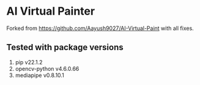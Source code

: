 # AI Virtual Painter

Forked from https://github.com/Aayush9027/AI-Virtual-Paint with all fixes.

## Tested with package versions
1. pip v22.1.2
2. opencv-python v4.6.0.66
3. mediapipe v0.8.10.1